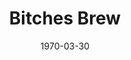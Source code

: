 ---
discogs_id: 37006
discogs_master_id: 8260
title: Bitches Brew
artists: ['Miles Davis']
date: 1970-03-30
genre: ['Jazz']
image: Bitches Brew-37006.jpg
label: Columbia
country: US
styles: ['Fusion']
video: https://www.youtube.com/watch?v=50fB5L1vmn8
category: Jazz
---